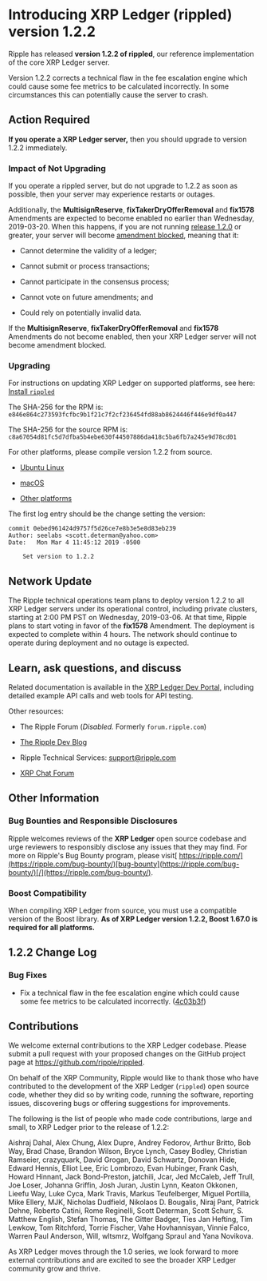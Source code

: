 # Introducing XRP Ledger (rippled) version 1.2.2

Ripple has released **version 1.2.2 of rippled**, our reference implementation of the core XRP Ledger server.

Version 1.2.2 corrects a technical flaw in the fee escalation engine which could cause some fee metrics to be calculated incorrectly. In some circumstances this can potentially cause the server to crash.

<!-- BREAK -->

## Action Required

**If you operate a XRP Ledger server,** then you should upgrade to version 1.2.2 immediately.

### Impact of Not Upgrading

If you operate a rippled server, but do not upgrade to 1.2.2 as soon as possible, then your server may experience restarts or outages.

Additionally, the **MultisignReserve**, **fixTakerDryOfferRemoval** and **fix1578** Amendments are expected to become enabled no earlier than Wednesday, 2019-03-20. When this happens, if you are not running [release 1.2.0](https://developers.ripple.com/blog/2019/rippled-1.2.0.html) or greater, your server will become [amendment blocked](https://developers.ripple.com/amendments.html#amendment-blocked), meaning that it:

* Cannot determine the validity of a ledger;

* Cannot submit or process transactions;

* Cannot participate in the consensus process;

* Cannot vote on future amendments; and

* Could rely on potentially invalid data.

If the **MultisignReserve**, **fixTakerDryOfferRemoval** and **fix1578** Amendments do not become enabled, then your XRP Ledger server will not become amendment blocked.

### Upgrading

For instructions on updating XRP Ledger on supported platforms, see here: [Install `rippled`](https://developers.ripple.com/install-rippled.html)

The SHA-256 for the RPM is: `e846e864c273593fcfbc9b1f21c7f2cf236454fd88ab8624446f446e9df0a447`

The SHA-256 for the source RPM is: `c8a67054d81fc5d7dfba5b4ebe630f44507886da418c5ba6fb7a245e9d78cd01`

For other platforms, please compile version 1.2.2 from source.

* [Ubuntu Linux](https://developers.ripple.com/build-run-rippled-ubuntu.html)

* [macOS](https://developers.ripple.com/build-run-rippled-macos.html)

* [Other platforms](https://github.com/ripple/rippled/tree/master/Builds)

The first log entry should be the change setting the version:

    commit 0ebed961424d9757f5d26ce7e8b3e5e8d83eb239
    Author: seelabs <scott.determan@yahoo.com>
    Date:   Mon Mar 4 11:45:12 2019 -0500

        Set version to 1.2.2

## Network Update

The Ripple technical operations team plans to deploy version 1.2.2 to all XRP Ledger servers under its operational control, including private clusters, starting at 2:00 PM PST on Wednesday, 2019-03-06. At that time, Ripple plans to start voting in favor of the **fix1578** Amendment. The deployment is expected to complete within 4 hours. The network should continue to operate during deployment and no outage is expected.

## Learn, ask questions, and discuss

Related documentation is available in the [XRP Ledger Dev Portal](https://developers.ripple.com/), including detailed example API calls and web tools for API testing.

Other resources:

* The Ripple Forum (_Disabled._ Formerly `forum.ripple.com`)

* [The Ripple Dev Blog](https://developers.ripple.com/blog/)

* Ripple Technical Services: <support@ripple.com>

* [XRP Chat Forum](http://www.xrpchat.com/)

## Other Information

### Bug Bounties and Responsible Disclosures

Ripple welcomes reviews of the **XRP Ledger** open source codebase and urge reviewers to responsibly disclose any issues that they may find. For more on Ripple's Bug Bounty program, please visit[ https://ripple.com/](https://ripple.com/bug-bounty/)[bug-bounty](https://ripple.com/bug-bounty/)[/](https://ripple.com/bug-bounty/).

### Boost Compatibility

When compiling XRP Ledger from source, you must use a compatible version of the Boost library. **As of XRP Ledger version 1.2.2, Boost 1.67.0 is required for all platforms.**

## 1.2.2 Change Log

### Bug Fixes

* Fix a technical flaw in the fee escalation engine which could cause some fee metrics to be calculated incorrectly. ([4c03b3f](https://github.com/ripple/rippled/commit/4c06b3f86fdca59cc1fb14d0730c6de14662bcff))

## Contributions

We welcome external contributions to the XRP Ledger codebase. Please submit a pull request with your proposed changes on the GitHub project page at <https://github.com/ripple/rippled>.

On behalf of the XRP Community, Ripple would like to thank those who have contributed to the development of the XRP Ledger (`rippled`) open source code, whether they did so by writing code, running the software, reporting issues, discovering bugs or offering suggestions for improvements.

The following is the list of people who made code contributions, large and small, to XRP Ledger prior to the release of 1.2.2:

Aishraj Dahal, Alex Chung, Alex Dupre, Andrey Fedorov, Arthur Britto, Bob Way, Brad Chase, Brandon Wilson, Bryce Lynch, Casey Bodley, Christian Ramseier, crazyquark, David Grogan, David Schwartz, Donovan Hide, Edward Hennis, Elliot Lee, Eric Lombrozo, Evan Hubinger, Frank Cash, Howard Hinnant, Jack Bond-Preston, jatchili, Jcar, Jed McCaleb, Jeff Trull, Joe Loser, Johanna Griffin, Josh Juran, Justin Lynn, Keaton Okkonen, Lieefu Way, Luke Cyca, Mark Travis, Markus Teufelberger, Miguel Portilla, Mike Ellery, MJK, Nicholas Dudfield, Nikolaos D. Bougalis, Niraj Pant, Patrick Dehne, Roberto Catini, Rome Reginelli, Scott Determan, Scott Schurr, S. Matthew English, Stefan Thomas, The Gitter Badger, Ties Jan Hefting, Tim Lewkow, Tom Ritchford, Torrie Fischer, Vahe Hovhannisyan, Vinnie Falco, Warren Paul Anderson, Will, wltsmrz, Wolfgang Spraul and Yana Novikova.

As XRP Ledger moves through the 1.0 series, we look forward to more external contributions and are excited to see the broader XRP Ledger community grow and thrive.
